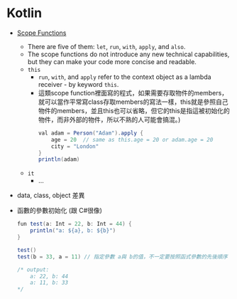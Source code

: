 # Kotlin
* [Scope Functions](https://kotlinlang.org/docs/reference/scope-functions.html#let)
    * There are five of them: `let`, `run`, `with`, `apply`, and `also`.
    * The scope functions do not introduce any new technical capabilities, but they can make your code more concise and readable.
    * `this`
        * `run`, `with`, and `apply` refer to the context object as a lambda receiver - by keyword `this`.
        * 這類scope function裡面寫的程式，如果需要存取物件的members，就可以當作平常寫class存取members的寫法一樣，this就是參照自己物件的members，並且this也可以省略，但它的this是指這被初始化的物件，而非外部的物件，所以不熟的人可能會搞混。)
            ```java kotlin
            val adam = Person("Adam").apply { 
                age = 20  // same as this.age = 20 or adam.age = 20
                city = "London"
            }
            println(adam)
            ```
    * `it`
        * ...

* data, class, object 差異

* 函數的參數初始化 (跟 C#很像)
    ```java kotlin
    fun test(a: Int = 22, b: Int = 44) {
        println("a: ${a}, b: ${b}")
    }

    test()
    test(b = 33, a = 11) // 指定參數 a與 b的值，不一定要按照函式參數的先後順序

    /* output:
        a: 22, b: 44
        a: 11, b: 33
    */
    ```